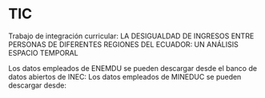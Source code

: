 # TIC

Trabajo de integración curricular: LA DESIGUALDAD DE INGRESOS ENTRE PERSONAS DE DIFERENTES REGIONES DEL ECUADOR: UN ANÁLISIS ESPACIO TEMPORAL

Los datos empleados de ENEMDU se pueden descargar desde el banco de datos abiertos de INEC: 
Los datos empleados de MINEDUC se pueden descargar desde: 




